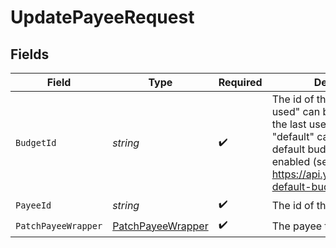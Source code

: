 # UpdatePayeeRequest


## Fields

| Field                                                                                                                                                                                             | Type                                                                                                                                                                                              | Required                                                                                                                                                                                          | Description                                                                                                                                                                                       |
| ------------------------------------------------------------------------------------------------------------------------------------------------------------------------------------------------- | ------------------------------------------------------------------------------------------------------------------------------------------------------------------------------------------------- | ------------------------------------------------------------------------------------------------------------------------------------------------------------------------------------------------- | ------------------------------------------------------------------------------------------------------------------------------------------------------------------------------------------------- |
| `BudgetId`                                                                                                                                                                                        | *string*                                                                                                                                                                                          | :heavy_check_mark:                                                                                                                                                                                | The id of the budget. "last-used" can be used to specify the last used budget and "default" can be used if default budget selection is enabled (see: https://api.ynab.com/#oauth-default-budget). |
| `PayeeId`                                                                                                                                                                                         | *string*                                                                                                                                                                                          | :heavy_check_mark:                                                                                                                                                                                | The id of the payee                                                                                                                                                                               |
| `PatchPayeeWrapper`                                                                                                                                                                               | [PatchPayeeWrapper](../../Models/Components/PatchPayeeWrapper.md)                                                                                                                                 | :heavy_check_mark:                                                                                                                                                                                | The payee to update                                                                                                                                                                               |